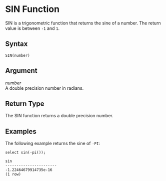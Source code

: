 # SIN Function<a name="r_SIN"></a>

SIN is a trigonometric function that returns the sine of a number\. The return value is between `-1` and `1`\. 

## Syntax<a name="r_SIN-synopsis"></a>

```
SIN(number)
```

## Argument<a name="r_SIN-argument"></a>

 *number*   
A double precision number in radians\. 

## Return Type<a name="r_SIN-return-type"></a>

The SIN function returns a double precision number\. 

## Examples<a name="r_SIN-examples"></a>

The following example returns the sine of `-PI`: 

```
select sin(-pi());

sin
-----------------------
-1.22464679914735e-16
(1 row)
```